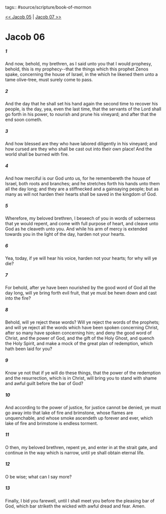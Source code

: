 tags:: #source/scripture/book-of-mormon

[<< Jacob 05](/Book_of_Mormon/03_Jacob/Jacob_05.md) | [Jacob 07 >>](/Book_of_Mormon/03_Jacob/Jacob_07.md)

# Jacob 06

##### 1

And now, behold, my brethren, as I said unto you that I would prophesy, behold, this is my prophecy--that the things which this prophet Zenos spake, concerning the house of Israel, in the which he likened them unto a tame olive-tree, must surely come to pass.

##### 2

And the day that he shall set his hand again the second time to recover his people, is the day, yea, even the last time, that the servants of the Lord shall go forth in his power, to nourish and prune his vineyard; and after that the end soon cometh.

##### 3

And how blessed are they who have labored diligently in his vineyard; and how cursed are they who shall be cast out into their own place! And the world shall be burned with fire.

##### 4

And how merciful is our God unto us, for he remembereth the house of Israel, both roots and branches; and he stretches forth his hands unto them all the day long; and they are a stiffnecked and a gainsaying people; but as many as will not harden their hearts shall be saved in the kingdom of God.

##### 5

Wherefore, my beloved brethren, I beseech of you in words of soberness that ye would repent, and come with full purpose of heart, and cleave unto God as he cleaveth unto you. And while his arm of mercy is extended towards you in the light of the day, harden not your hearts.

##### 6

Yea, today, if ye will hear his voice, harden not your hearts; for why will ye die?

##### 7

For behold, after ye have been nourished by the good word of God all the day long, will ye bring forth evil fruit, that ye must be hewn down and cast into the fire?

##### 8

Behold, will ye reject these words? Will ye reject the words of the prophets; and will ye reject all the words which have been spoken concerning Christ, after so many have spoken concerning him; and deny the good word of Christ, and the power of God, and the gift of the Holy Ghost, and quench the Holy Spirit, and make a mock of the great plan of redemption, which hath been laid for you?

##### 9

Know ye not that if ye will do these things, that the power of the redemption and the resurrection, which is in Christ, will bring you to stand with shame and awful guilt before the bar of God?

##### 10

And according to the power of justice, for justice cannot be denied, ye must go away into that lake of fire and brimstone, whose flames are unquenchable, and whose smoke ascendeth up forever and ever, which lake of fire and brimstone is endless torment.

##### 11

O then, my beloved brethren, repent ye, and enter in at the strait gate, and continue in the way which is narrow, until ye shall obtain eternal life.

##### 12

O be wise; what can I say more?

##### 13

Finally, I bid you farewell, until I shall meet you before the pleasing bar of God, which bar striketh the wicked with awful dread and fear. Amen.
